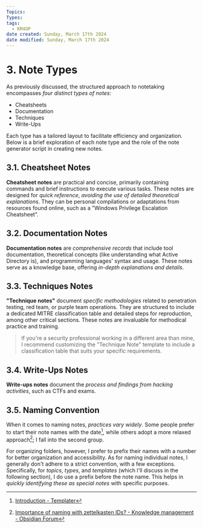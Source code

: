 ```yaml
---
Topics: 
Types: 
tags:
  - KM4OP
date created: Sunday, March 17th 2024
date modified: Sunday, March 17th 2024
---
```


# 3. Note Types

As previously discussed, the structured approach to notetaking encompasses *four distinct types of notes*:

- Cheatsheets
- Documentation
- Techniques
- Write-Ups

Each type has a tailored layout to facilitate efficiency and organization. Below is a brief exploration of each note type and the role of the note generator script in creating new notes.

## 3.1. Cheatsheet Notes

**Cheatsheet notes** are practical and concise, primarily containing commands and brief instructions to execute various tasks. These notes are designed for *quick reference*, *avoiding the use of detailed theoretical explanations*. They can be personal compilations or adaptations from resources found online, such as a "Windows Privilege Escalation Cheatsheet".

## 3.2. Documentation Notes

**Documentation notes** are *comprehensive records* that include tool documentation, theoretical concepts (like understanding what Active Directory is), and programming languages' syntax and usage. These notes serve as a knowledge base, offering *in-depth explanations and details*.

## 3.3. Techniques Notes

**"Technique notes"** document *specific methodologies* related to penetration testing, red team, or purple team operations. They are structured to include a dedicated MITRE classification table and detailed steps for reproduction, among other critical sections. These notes are invaluable for methodical practice and training.

> If you're a security professional working in a different area than mine, I recommend customizing the "Technique Note" template to include a classification table that suits your specific requirements.

## 3.4. Write-Ups Notes

**Write-ups notes** document the *process and findings from hacking activities*, such as CTFs and exams.

## 3.5. Naming Convention

When it comes to naming notes, *practices vary widely*. Some people prefer to start their note names with the date[^1], while others adopt a more relaxed approach[^2]; I fall into the second group.

For organizing folders, however, I prefer to prefix their names with a number for better organization and accessibility. As for naming individual notes, I generally don't adhere to a strict convention, with a few exceptions. Specifically, for *topics*, *types*, and *templates* (which I'll discuss in the following section), I do use a prefix before the note name. This helps in *quickly identifying these as special notes* with specific purposes.

[^1]: [Introduction - Templater](https://silentvoid13.github.io/Templater/introduction.html)
[^2]: [Importance of naming with zettelkasten IDs? - Knowledge management - Obsidian Forum](https://forum.obsidian.md/t/importance-of-naming-with-zettelkasten-ids/16140)